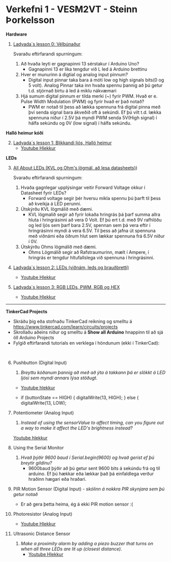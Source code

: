# Verkefni 1 - VESM2VT - Steinn Þorkelsson
**Hardware**

1. [Ladyada´s lesson 0: Vélbúnaður](https://learn.adafruit.com/ladyadas-learn-arduino-lesson-number-0) 

   Svaraðu eftirfarandi spurningum:

    1. Að hvaða leyti er gagnapinni 13 sérstakur í Arduino Uno?
        * Gagnapinni 13 er líka tengdur við L led á Arduino brettinu
    1. Hver er munurinn á digtial og analog input pinnum?
        * Digital input pinnar taka bara á móti low  og high signals bits(0 og 5 volt). Analog Pinnar taka inn hvaða spennu þannig að þú getur t.d. stjórnað birtu á led á miklu nákvæmari
    1. Hjá sumum digital pinnum er tilda merki (~) fyrir PWM. Hvað er e. Pulse Width Modulation (PWM) og fyrir hvað er það notað?
        * PWM er notað til þess að lækka spennuna frá digital pinna með því senda signal bara ákveðið oft á sekúndi. Ef þú vilt t.d. lækka spennuna niður í 2.5V þá myndi PWM senda 5V(High signal) í hálfa sekúndu og 0V (low signal) í hálfa sekúndu.

**Halló heimur kóði**

2. [Ladyada´s lesson 1: Blikkandi ljós, Halló heimur ](https://learn.adafruit.com/ladyadas-learn-arduino-lesson-number-1)
    * [Youtube Hlekkur](https://youtu.be/d7cDstm9IKY)

  
**LEDs**

3. [All About LEDs (KVL og Ohm's lögmál, að lesa datasheets)](https://learn.adafruit.com/all-about-leds/overview))
 
   Svaraðu eftirfarandi spurningum:

     1. Hvaða gagnlegar upplýsingar veitir Forward Voltage okkur í Datasheet fyrir LEDs?
        * Forward voltage segir þér hversu mikla spennu þú þarft til þess að kveikja á LED perunni.
     1. Útskýrðu KVL lögmálið með dæmi.
        * KVL lögmalið segir að fyrir lokaða hringrás þá þarf summa allra hluta í hringrásinni að vera 0 Volt. Ef þú ert t.d. með 9V rafhlöðu og led ljós sem þarf bara 2.5V, spennan sem þá vera eftir í hringrásinni myndi á vera 6.5V. Til þess að jafna út spennuna með viðnámi eða öðrum hlut sem lækkar spennuna frá 6.5V niður í 0V.
     1. Útskýrðu Ohms lögmálið með dæmi.
        * Ohms Lögmálið segir að Rafstraumurinn, mælt í Ampere, í hringrás er tengdur hltufallslega við spennuna í hringrásinni.
     
4. [Ladyada´s lesson 2: LEDs (viðnám, leds og brauðbretti)](https://learn.adafruit.com/adafruit-arduino-lesson-2-leds/overview)
    * [Youtube Hlekkur](https://youtu.be/2MB1VgDIOVc)
5. [Ladyada´s lesson 3: RGB LEDs, PWM, RGB og HEX](https://learn.adafruit.com/adafruit-arduino-lesson-3-rgb-leds)
    * [Youtube Hlekkur](https://youtu.be/pyD_-J5WN70)

---

**TinkerCad Projects**
- Skráðu þig eða stofnaðu TinkerCad reikning og smelltu á https://www.tinkercad.com/learn/circuits/projects  
- Skrollaðu aðeins niður og smelltu á **Show all Arduino** hnappinn til að sjá öll Arduino Projects 
- Fylgið eftirfarandi tutorials en verklega í höndunum (ekki í TinkerCad):

<br>

6. Pushbutton (Digital Input) 
   1. _Breyttu kóðanum þannig að með að ýta á takkann þá er slökkt á LED ljósi sem myndi annars lýsa stöðugt._
    * [Youtube hlekkur]()

    *   if (buttonState == HIGH) {
    digitalWrite(13, HIGH);
  } else {
    digitalWrite(13, LOW); 
    
7. Potentiometer (Analog Input) 
   1. _Instead of using the sensorValue to affect timing, can you figure out a way to make it affect the LED's brightness instead?_
   
   [Youtube hlekkur](https://youtu.be/wjQ9c0m9jIo)
8. Using the Serial Monitor
   1. _Hvað þýðir 9600 baud í Serial.begin(9600) og hvað gerist ef þú breytir gildinu?_
        * 9600baud þýðir að þú getur sent 9600 bits á sekúndu frá og til arduino. Ef þú hækkar eða lækkar það þá einfaldlega verður hraðinn hægari eða hraðari.
   
9. PIR Motion Sensor (Digital Input) - _skólinn á nokkra PIR skynjara sem þú getur notað_
   * Er að gera þetta heima, ég á ekki PIR motion sensor :( 
   
10. Photoresistor (Analog Input)
    * [Youtube Hlekkur](https://youtu.be/hNwnzz3Wg34)
11. Ultrasonic Distance Sensor 
    1. _Make a proximity alarm by adding a piezo buzzer that turns on when all three LEDs are lit up (closest distance)._
        * [Youtube Hlekkur](https://youtu.be/qPatTmRcen8)

